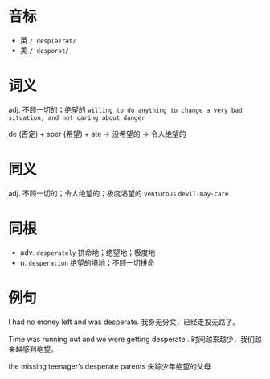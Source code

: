 # 音标

- 英 `/'desp(ə)rət/`
- 美 `/'dɛspərət/`

# 词义

adj. 不顾一切的；绝望的
`willing to do anything to change a very bad situation, and not caring about danger`



de (否定) + sper (希望) + ate → 没希望的 → 令人绝望的

# 同义

adj. 不顾一切的；令人绝望的；极度渴望的
`venturous` `devil-may-care`

# 同根

- adv. `desperately` 拼命地；绝望地；极度地
- n. `desperation` 绝望的境地；不顾一切拼命

# 例句

I had no money left and was desperate.
我身无分文，已经走投无路了。

Time was running out and we were getting desperate .
时间越来越少，我们越来越感到绝望。

the missing teenager’s desperate parents
失踪少年绝望的父母


